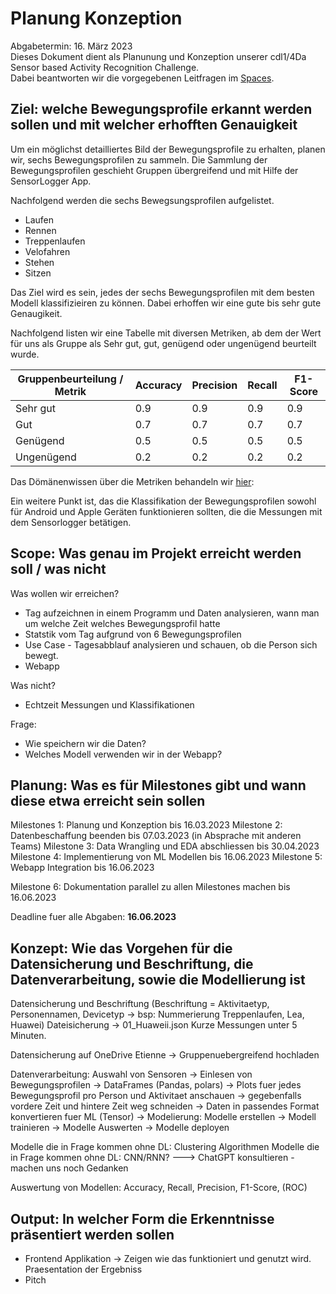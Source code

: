 # Planung Konzeption
Abgabetermin: 16. März 2023   
Dieses Dokument dient als Planunung und Konzeption unserer cdl1/4Da Sensor based Activity Recognition Challenge.  
Dabei beantworten wir die vorgegebenen Leitfragen im [Spaces](https://spaces.technik.fhnw.ch/spaces/sensor-based-activity-recognition).

## Ziel: welche Bewegungsprofile erkannt werden sollen und mit welcher erhofften Genauigkeit  

Um ein möglichst detailliertes Bild der Bewegungsprofile zu erhalten, planen wir, sechs Bewegungsprofilen zu sammeln.
Die Sammlung der Bewegungsprofilen geschieht Gruppen übergreifend und mit Hilfe der SensorLogger App. 

Nachfolgend werden die sechs Bewegsungsprofilen aufgelistet. 

- Laufen
- Rennen
- Treppenlaufen
- Velofahren
- Stehen
- Sitzen

Das Ziel wird es sein, jedes der sechs Bewegungsprofilen mit dem besten Modell klassifizieiren zu können. 
Dabei erhoffen wir eine gute bis sehr gute Genaugikeit. 

Nachfolgend listen wir eine Tabelle mit diversen Metriken, ab dem der Wert für uns als Gruppe als Sehr gut, gut, genügend oder ungenügend beurteilt wurde.

| Gruppenbeurteilung / Metrik | Accuracy | Precision | Recall | F1-Score |
|-----------------------------|----------|-----------|--------|----------|
| Sehr gut                    | 0.9      | 0.9       | 0.9    | 0.9      |
| Gut                         | 0.7      | 0.7       | 0.7    | 0.7      |
| Genügend                    | 0.5      | 0.5       | 0.5    | 0.5      |
| Ungenügend                  | 0.2      | 0.2       | 0.2    | 0.2      |

Das Dömänenwissen über die Metriken behandeln wir [hier](LINK):

Ein weitere Punkt ist, das die Klassifikation der Bewegungsprofilen sowohl für Android und Apple Geräten funktionieren sollten, die die Messungen mit dem Sensorlogger betätigen. 

## Scope: Was genau im Projekt erreicht werden soll / was nicht
Was wollen wir erreichen?
- Tag aufzeichnen in einem Programm und Daten analysieren, wann man um welche Zeit welches Bewegungsprofil hatte
- Statstik vom Tag aufgrund von 6 Bewegungsprofilen
- Use Case - Tagesabblauf analysieren und schauen, ob die Person sich bewegt.
- Webapp 

Was nicht?
- Echtzeit Messungen und Klassifikationen

Frage: 
- Wie speichern wir die Daten?
- Welches Modell verwenden wir in der Webapp? 

## Planung: Was es für Milestones gibt und wann diese etwa erreicht sein sollen 
Milestones 1: Planung und Konzeption bis 16.03.2023
Milestone 2: Datenbeschaffung beenden bis 07.03.2023 (in Absprache mit anderen Teams)
Milestone 3: Data Wrangling und EDA abschliessen bis 30.04.2023 
Milestone 4: Implementierung von ML Modellen bis 16.06.2023 
Milestone 5: Webapp Integration bis 16.06.2023

Milestone 6: Dokumentation parallel zu allen Milestones machen bis 16.06.2023

Deadline fuer alle Abgaben: **16.06.2023** 

## Konzept: Wie das Vorgehen für die Datensicherung und Beschriftung, die Datenverarbeitung, sowie die Modellierung ist

Datensicherung und Beschriftung 
(Beschriftung = Aktivitaetyp, Personennamen, Devicetyp -> bsp: Nummerierung Treppenlaufen, Lea, Huawei)
Dateisicherung -> 01_Huaweii.json
Kurze Messungen unter 5 Minuten. 

Datensicherung auf OneDrive Etienne -> Gruppenuebergreifend hochladen 

Datenverarbeitung: Auswahl von Sensoren -> Einlesen von Bewegungsprofilen -> DataFrames (Pandas, polars) -> Plots fuer jedes Bewegungsprofil pro Person und Aktivitaet anschauen -> gegebenfalls vordere Zeit und hintere Zeit weg schneiden -> Daten in passendes Format konvertieren fuer ML (Tensor) -> 
Modelierung: Modelle erstellen -> Modell trainieren -> Modelle Auswerten -> Modelle deployen 

Modelle die in Frage kommen ohne DL: Clustering Algorithmen 
Modelle die in Frage kommen ohne DL: CNN/RNN?
---> ChatGPT konsultieren - machen uns noch Gedanken 

Auswertung von Modellen: 
Accuracy, Recall, Precision, F1-Score, (ROC)

## Output: In welcher Form die Erkenntnisse präsentiert werden sollen 
- Frontend Applikation -> Zeigen wie das funktioniert und genutzt wird. Praesentation der Ergebniss 
- Pitch 



